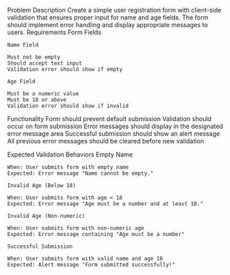 Problem Description
Create a simple user registration form with client-side validation that ensures proper input for name and age fields. The form should implement error handling and display appropriate messages to users.
Requirements
Form Fields

    Name Field

    Must not be empty
    Should accept text input
    Validation error should show if empty

    Age Field

    Must be a numeric value
    Must be 18 or above
    Validation error should show if invalid

Functionality
    Form should prevent default submission
    Validation should occur on form submission
    Error messages should display in the designated error message area
    Successful submission should show an alert message
    All previous error messages should be cleared before new validation

Expected Validation Behaviors
    Empty Name

    When: User submits form with empty name
    Expected: Error message "Name cannot be empty."

    Invalid Age (Below 18)

    When: User submits form with age < 18
    Expected: Error message "Age must be a number and at least 18."

    Invalid Age (Non-numeric)

    When: User submits form with non-numeric age
    Expected: Error message containing "Age must be a number"

    Successful Submission

    When: User submits form with valid name and age 18
    Expected: Alert message "Form submitted successfully!"
